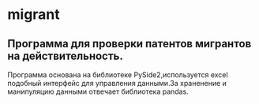 # migrant
## Программа для проверки патентов мигрантов на действительность.

Программа основана на библиотеке PySide2,используется excel подобный интерфейс для управления данными.За храненение и манипуляцию данными отвечает библиотека pandas.
